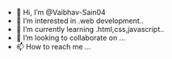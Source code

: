 - 👋 Hi, I’m @Vaibhav-Sain04
- 👀 I’m interested in .web development..
- 🌱 I’m currently learning .html,css,javascript..
- 💞️ I’m looking to collaborate on ...
- 📫 How to reach me ...

<!---
Vaibhav-Sain04/Vaibhav-Sain04 is a ✨ special ✨ repository because its `README.md` (this file) appears on your GitHub profile.
You can click the Preview link to take a look at your changes.
--->
